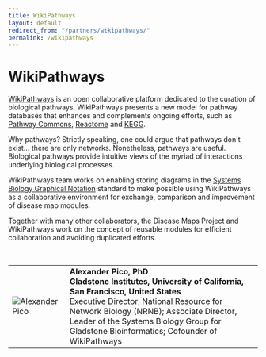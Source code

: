 ```yaml
---
title: WikiPathways
layout: default
redirect_from: "/partners/wikipathways/"
permalink: /wikipathways
---
```


# WikiPathways

<p><a href="http://www.wikipathways.org" target="_blank">WikiPathways</a> is an open collaborative platform dedicated to the curation of biological pathways. WikiPathways presents a new model for pathway databases that enhances and complements ongoing efforts, such as <a href="http://www.pathwaycommons.org/pc/" target="_blank">Pathway Commons</a>, <a href="http://reactome.org/" target="_blank">Reactome</a> and <a href="http://www.genome.jp/kegg/" target="_blank">KEGG</a>.</p>

<p>Why pathways? Strictly speaking, one could argue that pathways don't exist... there are only networks. Nonetheless, pathways are useful. Biological pathways provide intuitive views of the myriad of interactions underlying biological processes.</p>

<p>WikiPathways team works on enabling storing diagrams in the <a href="http://sbgn.github.io/sbgn/" target="_blank">Systems Biology Graphical Notation</a> standard to make possible using WikiPathways as a collaborative environment for exchange, comparison and improvement of disease map modules.</p>

<p>Together with many other collaborators, the Disease Maps Project and WikiPathways work on the concept of reusable modules for efficient collaboration and avoiding duplicated efforts.</p>

<p>

<br />

<table>
<tr>
<td style="width: 100px;"><img src="../images/team/AlexanderPico.jpg" alt="Alexander Pico" /></td>
<td><strong>Alexander Pico, PhD</strong><br />
<strong>Gladstone Institutes, University of California, San Francisco, United States</strong><br />
Executive Director, National Resource for Network Biology (NRNB); Associate Director, Leader of the Systems Biology Group for Gladstone Bioinformatics; Cofounder of WikiPathways</td>
</tr>
</table>
